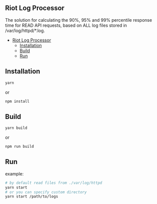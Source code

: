 ## Riot Log Processor

The solution for calculating the 90%, 95% and 99% percentile response time for READ API requests, based on ALL log files stored in /var/log/httpd/\*.log.

- [Riot Log Processor](#riot-log-processor)
  - [Installation](#installation)
  - [Build](#build)
  - [Run](#run)

## Installation

```bash
yarn
```

or

```bash
npm install
```

## Build

```bash
yarn build
```

or

```bash
npm run build
```

## Run

example:

```bash
# by default read files from ./var/log/httpd
yarn start
# or you can specify custom directory
yarn start /path/to/logs
```
